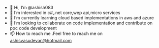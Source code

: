 - 👋 Hi, I’m @ashish083
- 👀 I’m interested in c#,.net core,wep api,micro services
- 🌱 I’m currently learning cloud based implementations in aws and azure
- 💞️ I’m looking to collaborate on code implementation and contribute on poc code development
- 📫 How to reach me .Feel free to reach me on ashisvasudevan@hotmail.com

<!---
ashish083/ashish083 is a ✨ special ✨ repository because its `README.md` (this file) appears on your GitHub profile.
You can click the Preview link to take a look at your changes.
--->

